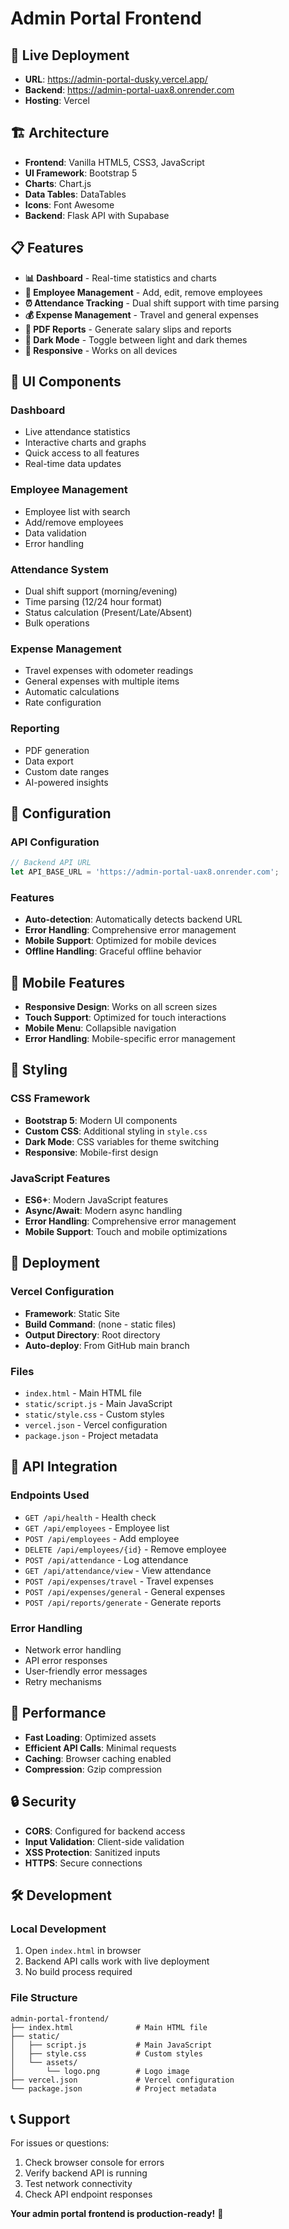 # Admin Portal Frontend

## 🚀 **Live Deployment**

- **URL**: https://admin-portal-dusky.vercel.app/
- **Backend**: https://admin-portal-uax8.onrender.com
- **Hosting**: Vercel

## 🏗️ **Architecture**

- **Frontend**: Vanilla HTML5, CSS3, JavaScript
- **UI Framework**: Bootstrap 5
- **Charts**: Chart.js
- **Data Tables**: DataTables
- **Icons**: Font Awesome
- **Backend**: Flask API with Supabase

## 📋 **Features**

- **📊 Dashboard** - Real-time statistics and charts
- **👥 Employee Management** - Add, edit, remove employees
- **⏰ Attendance Tracking** - Dual shift support with time parsing
- **💰 Expense Management** - Travel and general expenses
- **📄 PDF Reports** - Generate salary slips and reports
- **🌙 Dark Mode** - Toggle between light and dark themes
- **📱 Responsive** - Works on all devices

## 🎨 **UI Components**

### **Dashboard**
- Live attendance statistics
- Interactive charts and graphs
- Quick access to all features
- Real-time data updates

### **Employee Management**
- Employee list with search
- Add/remove employees
- Data validation
- Error handling

### **Attendance System**
- Dual shift support (morning/evening)
- Time parsing (12/24 hour format)
- Status calculation (Present/Late/Absent)
- Bulk operations

### **Expense Management**
- Travel expenses with odometer readings
- General expenses with multiple items
- Automatic calculations
- Rate configuration

### **Reporting**
- PDF generation
- Data export
- Custom date ranges
- AI-powered insights

## 🔧 **Configuration**

### **API Configuration**
```javascript
// Backend API URL
let API_BASE_URL = 'https://admin-portal-uax8.onrender.com';
```

### **Features**
- **Auto-detection**: Automatically detects backend URL
- **Error Handling**: Comprehensive error management
- **Mobile Support**: Optimized for mobile devices
- **Offline Handling**: Graceful offline behavior

## 📱 **Mobile Features**

- **Responsive Design**: Works on all screen sizes
- **Touch Support**: Optimized for touch interactions
- **Mobile Menu**: Collapsible navigation
- **Error Handling**: Mobile-specific error management

## 🎨 **Styling**

### **CSS Framework**
- **Bootstrap 5**: Modern UI components
- **Custom CSS**: Additional styling in `style.css`
- **Dark Mode**: CSS variables for theme switching
- **Responsive**: Mobile-first design

### **JavaScript Features**
- **ES6+**: Modern JavaScript features
- **Async/Await**: Modern async handling
- **Error Handling**: Comprehensive error management
- **Mobile Support**: Touch and mobile optimizations

## 🚀 **Deployment**

### **Vercel Configuration**
- **Framework**: Static Site
- **Build Command**: (none - static files)
- **Output Directory**: Root directory
- **Auto-deploy**: From GitHub main branch

### **Files**
- `index.html` - Main HTML file
- `static/script.js` - Main JavaScript
- `static/style.css` - Custom styles
- `vercel.json` - Vercel configuration
- `package.json` - Project metadata

## 🔗 **API Integration**

### **Endpoints Used**
- `GET /api/health` - Health check
- `GET /api/employees` - Employee list
- `POST /api/employees` - Add employee
- `DELETE /api/employees/{id}` - Remove employee
- `POST /api/attendance` - Log attendance
- `GET /api/attendance/view` - View attendance
- `POST /api/expenses/travel` - Travel expenses
- `POST /api/expenses/general` - General expenses
- `POST /api/reports/generate` - Generate reports

### **Error Handling**
- Network error handling
- API error responses
- User-friendly error messages
- Retry mechanisms

## 🎯 **Performance**

- **Fast Loading**: Optimized assets
- **Efficient API Calls**: Minimal requests
- **Caching**: Browser caching enabled
- **Compression**: Gzip compression

## 🔒 **Security**

- **CORS**: Configured for backend access
- **Input Validation**: Client-side validation
- **XSS Protection**: Sanitized inputs
- **HTTPS**: Secure connections

## 🛠️ **Development**

### **Local Development**
1. Open `index.html` in browser
2. Backend API calls work with live deployment
3. No build process required

### **File Structure**
```
admin-portal-frontend/
├── index.html              # Main HTML file
├── static/
│   ├── script.js           # Main JavaScript
│   ├── style.css           # Custom styles
│   └── assets/
│       └── logo.png        # Logo image
├── vercel.json             # Vercel configuration
└── package.json            # Project metadata
```

## 📞 **Support**

For issues or questions:
1. Check browser console for errors
2. Verify backend API is running
3. Test network connectivity
4. Check API endpoint responses

**Your admin portal frontend is production-ready!** 🎉

